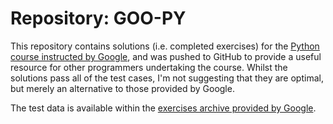 # Repository: GOO-PY

This repository contains solutions (i.e. completed exercises) for the [Python course instructed by Google](https://developers.google.com/edu/python/), and was pushed to GitHub to provide a useful resource for other programmers undertaking the course. Whilst the solutions pass all of the test cases, I'm not suggesting that they are optimal, but merely an alternative to those provided by Google.

The test data is available within the [exercises archive provided by Google](https://developers.google.com/edu/python/google-python-exercises.zip).